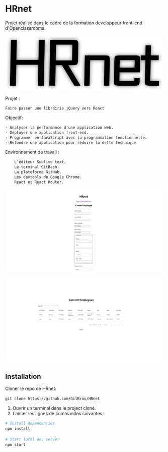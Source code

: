 # HRnet

Projet réalisé dans le cadre de la formation developpeur front-end d'Openclassrooms.

![Preview](https://raw.githubusercontent.com/GilBrou/HRnet/master/logo.png)





Projet :

    Faire passer une librairie jQuery vers React

Objectif:

    - Analyser la performance d'une application web.
    - Déployer une application front-end.
    - Programmer en JavaScript avec la programmation fonctionnelle.
    - Refondre une application pour réduire la dette technique


Environnement de travail :

        L’éditeur Sublime text.
        Le terminal GitBash.
        La plateforme GitHub.      
        Les devtools de Google Chrome. 
        React et React Router.  
   

![Preview](https://raw.githubusercontent.com/GilBrou/HRnet/master/Site1.webp)

![Preview](https://raw.githubusercontent.com/GilBrou/HRnet/master/Site2.webp)

## Installation

Cloner le repo de HRnet:

`git clone https://github.com/GilBrou/HRnet`

1. Ouvrir un terminal dans le project cloné.
2. Lancer les lignes de commandes suivantes :

```bash
# Install dependencies
npm install

# Start local dev server
npm start
```